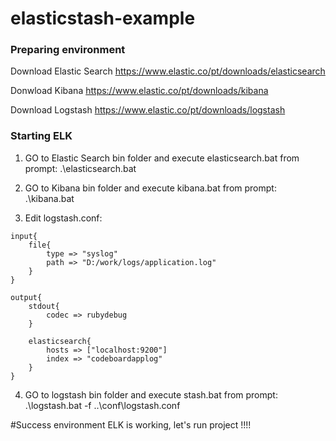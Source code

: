 # elasticstash-example

### Preparing environment

Download Elastic Search
https://www.elastic.co/pt/downloads/elasticsearch

Donwload Kibana
https://www.elastic.co/pt/downloads/kibana

Download Logstash
https://www.elastic.co/pt/downloads/logstash


### Starting ELK

1. GO to Elastic Search bin folder and execute elasticsearch.bat from prompt:
.\elasticsearch.bat

2. GO to Kibana bin folder and execute kibana.bat from prompt:
.\kibana.bat

3. Edit logstash.conf:

```
input{
	file{
		type => "syslog"
		path => "D:/work/logs/application.log"
	}
}

output{
	stdout{ 
		codec => rubydebug 
	}
	
	elasticsearch{
		hosts => ["localhost:9200"]
		index => "codeboardapplog"
	}
}
```
4. GO to logstash bin folder and execute stash.bat from prompt:
.\logstash.bat -f ..\conf\logstash.conf


#Success environment ELK is working, let's run project !!!!

  
